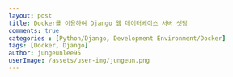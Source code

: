 ```yaml
---
layout: post
title: Docker를 이용하여 Django 웹 데이터베이스 서버 셋팅
comments: true
categories : [Python/Django, Development Environment/Docker]
tags: [Docker, Django]
author: jungeunlee95
userImage: /assets/user-img/jungeun.png
---
```




